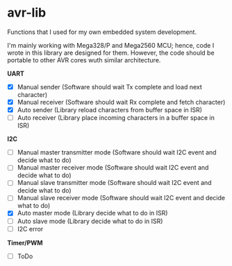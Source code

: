 # avr-lib

Functions that I used for my own embedded system development.

I'm mainly working with Mega328/P and Mega2560 MCU; hence, code I wrote in this library are designed for them. However, the code should be portable to other AVR cores wuth similar architecture.

__UART__
- [X] Manual sender (Software should wait Tx complete and load next character)
- [X] Manual receiver (Software should wait Rx complete and fetch character)
- [X] Auto sender (Library reload characters from buffer space in ISR)
- [ ] Auto receiver (Library place incoming characters in a buffer space in ISR)

__I2C__
- [ ] Manual master transmitter mode (Software should wait I2C event and decide what to do)
- [ ] Manual master receiver mode (Software should wait I2C event and decide what to do)
- [ ] Manual slave transmitter mode (Software should wait I2C event and decide what to do)
- [ ] Manual slave receiver mode (Software should wait I2C event and decide what to do)
- [X] Auto master mode (Library decide what to do in ISR)
- [ ] Auto slave mode (Library decide what to do in ISR)
- [ ] I2C error

__Timer/PWM__
- [ ] ToDo